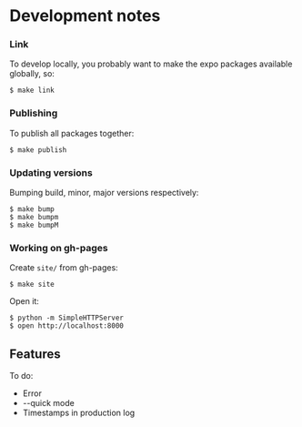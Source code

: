 Development notes
=================

### Link
To develop locally, you probably want to make the expo packages available 
globally, so:

    $ make link

### Publishing
To publish all packages together:

    $ make publish

### Updating versions
Bumping build, minor, major versions respectively:

    $ make bump
    $ make bumpm
    $ make bumpM

### Working on gh-pages

Create `site/` from gh-pages:

    $ make site

Open it:

    $ python -m SimpleHTTPServer
    $ open http://localhost:8000

Features
--------

To do:

- Error
- --quick mode
- Timestamps in production log

